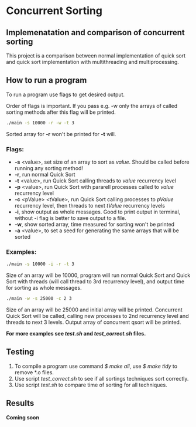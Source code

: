 # Concurrent Sorting
## Implemenatation and comparison of concurrent sorting
This project is a comparison between normal implementation of quick sort and quick sort implementation with multithreading and multiprocessing.

## How to run a program

To run a program use flags to get desired output.

Order of flags is important. If you pass e.g. -w only the arrays of called sorting methods after this flag will be printed.
```bash
./main -s 10000 -r -w -t 3
```
Sorted array for **-r** won't be printed for **-t** will.

### Flags:

* **-s** \<value\>, set size of an array to sort as *value*. Should be called before running any sorting method!
* **-r**, run normal Quick Sort
* **-t** \<value\>, run Quick Sort calling threads to *value* recurrency level
* **-p** \<value\>, run Quick Sort with pararell processes called to *value* recurrency level
* **-c** \<pValue\> \<tValue\>, run Quick Sort calling processes to *pValue* recurrency level, then threads to next *tValue* recurrency levels
* **-i**, show output as whole messages. Good to print output in terminal, without -i flag is better to save output to a file.
* **-w**, show sorted array, time measured for sorting won't be printed
* **-a** \<value\>, to set a seed for generating the same arrays that will be sorted

### Examples:

```bash
./main -s 10000 -i -r -t 3
```
Size of an array will be 10000, program will run normal Quick Sort and Quick Sort with threads (will call thread to 3rd recurrency level), and output time for sorting as whole messages.
```bash
./main -w -s 25000 -c 2 3
```
Size of an array will be 25000 and initial array will be printed. Concurrent Quick Sort will be called, calling new processes to 2nd recurrency level and threads to next 3 levels. Output array of concurrent qsort will be printed.

__For more examples see *test.sh* and *test_correct.sh* files.__

## Testing

1. To compile a program use command *$ make all*, use *$ make tidy* to remove *.o files.
2. Use script *test_correct.sh* to see if all sortings techniques sort correctly.
3. Use script *test.sh* to compare time of sorting for all techniques.

## Results

**Coming soon**
